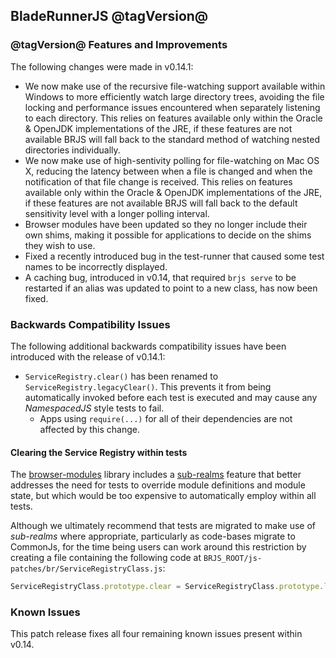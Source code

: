 ## BladeRunnerJS @tagVersion@

### @tagVersion@ Features and Improvements

The following changes were made in v0.14.1:

- We now make use of the recursive file-watching support available within Windows to more efficiently watch large directory trees, avoiding the file locking and performance issues encountered when separately listening to each directory. This relies on features available only within the Oracle & OpenJDK implementations of the JRE, if these features are not available BRJS will fall back to the standard method of watching nested directories individually.
- We now make use of high-sentivity polling for file-watching on Mac OS X, reducing the latency between when a file is changed and when the notification of that file change is received. This relies on features available only within the Oracle & OpenJDK implementations of the JRE, if these features are not available BRJS will fall back to the default sensitivity level with a longer polling interval.
- Browser modules have been updated so they no longer include their own shims, making it possible for applications to decide on the shims they wish to use.
- Fixed a recently introduced bug in the test-runner that caused some test names to be incorrectly displayed.
- A caching bug, introduced in v0.14, that required `brjs serve` to be restarted if an alias was updated to point to a new class, has now been fixed.

### Backwards Compatibility Issues

The following additional backwards compatibility issues have been introduced with the release of v0.14.1:

- `ServiceRegistry.clear()` has been renamed to `ServiceRegistry.legacyClear()`. This prevents it from being automatically invoked before each test is executed and may cause any *NamespacedJS* style tests to fail.
   - Apps using `require(...)` for all of their dependencies are not affected by this change.

#### Clearing the Service Registry within tests

The [browser-modules](https://github.com/BladeRunnerJS/browser-modules) library includes a [sub-realms](https://github.com/BladeRunnerJS/browser-modules#sub-realms) feature that better addresses the need for tests to override module definitions and module state, but which would be too expensive to automatically employ within all tests.

Although we ultimately recommend that tests are migrated to make use of _sub-realms_ where appropriate, particularly as code-bases migrate to CommonJs, for the time being users can work around this restriction by creating a file containing the following code at `BRJS_ROOT/js-patches/br/ServiceRegistryClass.js`:

``` js
ServiceRegistryClass.prototype.clear = ServiceRegistryClass.prototype.legacyClear;
```


### Known Issues

This patch release fixes all four remaining known issues present within v0.14.
